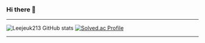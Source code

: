 ### Hi there 👋
---
<!--
**Leejeuk213/Leejeuk213** is a ✨ _special_ ✨ repository because its `README.md` (this file) appears on your GitHub profile.

Here are some ideas to get you started:

- 🔭 I’m currently working on ...
- 🌱 I’m currently learning ...
- 👯 I’m looking to collaborate on ...
- 🤔 I’m looking for help with ...
- 💬 Ask me about ...
- 📫 How to reach me: ...
- 😄 Pronouns: ...
- ⚡ Fun fact: ...
-->
![Leejeuk213 GitHub stats](https://github-readme-stats.vercel.app/api?username=Leejeuk213&show_icons=true&theme=radical)
[![Solved.ac Profile](http://mazassumnida.wtf/api/v2/generate_badge?boj=sammajas)](https://solved.ac/sammajas/)  

--- 


